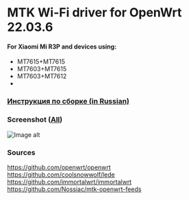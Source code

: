 # MTK Wi-Fi driver for OpenWrt 22.03.6
#### For Xiaomi Mi R3P and devices using:
- MT7615+MT7615  
- MT7603+MT7615  
- MT7603+MT7612
- 
### [Инструкция по сборке (in Russian)](README_RU.md)

### Screenshot ([All](screenshots))
![Image alt](screenshots/mtk_wifi_overview.png)

### Sources
https://github.com/openwrt/openwrt  
https://github.com/coolsnowwolf/lede  
https://github.com/immortalwrt/immortalwrt  
https://github.com/Nossiac/mtk-openwrt-feeds  
